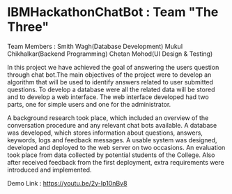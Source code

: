 # IBMHackathonChatBot : Team "The Three"


Team Members : Smith Wagh(Database Development)
               Mukul Chikhalkar(Backend Programming)
               Chetan Mohod(UI Design & Testing)
               

In this project we have achieved the goal of answering the users question through chat bot.The main objectives of the project were to develop an algorithm that 
will be used to identify answers related to user submitted questions. To develop a database were all the related data will be stored and to develop a web interface.
The web interface developed had two parts, one for simple users and one for the administrator. 


A background research took place, which included an overview of the conversation procedure and any relevant chat bots available. A database was developed, which 
stores information about questions, answers, keywords, logs and feedback messages. A usable system was designed, developed and deployed to the web server on 
two occasions. An evaluation took place from data collected by potential students of the College. Also after received feedback from the first deployment, 
extra requirements were introduced and implemented.


Demo Link : https://youtu.be/2y-Ip10nBv8
